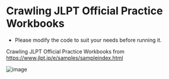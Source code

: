 # Crawling JLPT Official Practice Workbooks

- Please modify the code to suit your needs before running it.

Crawling JLPT Official Practice Workbooks from https://www.jlpt.jp/e/samples/sampleindex.html

![image](https://github.com/IceWaterNotIce/Crawling-JLPT-Official-Practice-Workbooks/assets/138358521/8f657035-9115-4403-809b-9519a2f5f964)

